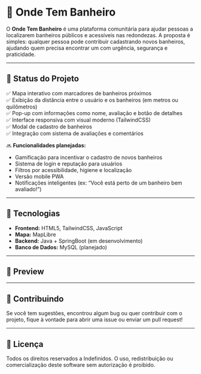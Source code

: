 # 🚻 Onde Tem Banheiro

O **Onde Tem Banheiro** é uma plataforma comunitária para ajudar pessoas a localizarem banheiros públicos e acessíveis nas redondezas. A proposta é simples: qualquer pessoa pode contribuir cadastrando novos banheiros, ajudando quem precisa encontrar um com urgência, segurança e praticidade.

---

## 🚧 Status do Projeto

✅ Mapa interativo com marcadores de banheiros próximos  
✅ Exibição da distância entre o usuário e os banheiros (em metros ou quilômetros)  
✅ Pop-up com informações como nome, avaliação e botão de detalhes  
✅ Interface responsiva com visual moderno (TailwindCSS)  
✅ Modal de cadastro de banheiros  
✅ Integração com sistema de avaliações e comentários  

🔜 **Funcionalidades planejadas:**
- Gamificação para incentivar o cadastro de novos banheiros  
- Sistema de login e reputação para usuários  
- Filtros por acessibilidade, higiene e localização  
- Versão mobile PWA  
- Notificações inteligentes (ex: “Você está perto de um banheiro bem avaliado!”)  

---

## 🧠 Tecnologias

- **Frontend:** HTML5, TailwindCSS, JavaScript  
- **Mapa:** MapLibre  
- **Backend:** Java + SpringBoot (em desenvolvimento)  
- **Banco de Dados:** MySQL (planejado)  

---

## 📸 Preview

---

## 🤝 Contribuindo

Se você tem sugestões, encontrou algum bug ou quer contribuir com o projeto, fique à vontade para abrir uma issue ou enviar um pull request!

---

## 📄 Licença

Todos os direitos reservados a Indefinidos. O uso, redistribuição ou comercialização deste software sem autorização é proibido.
